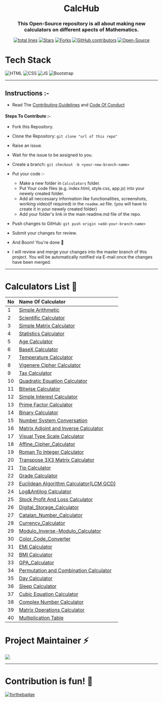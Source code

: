 <h1 align="center">CalcHub</h1>

<h3 align="center">This Open-Source repository is all about making new calculators on different apects of Mathematics.</h3>

<div align="center">
<a href="https://github.com/vasu-1/CalcHub"><img src="https://sloc.xyz/github/vasu-1/CalcHub" alt="total lines"/></a>
<a href="https://github.com/vasu-1/CalcHub"><img src="https://img.shields.io/github/stars/vasu-1/CalcHub" alt="Stars"/></a>
<a href="https://github.com/vasu-1/CalcHub/network/members"><img src="https://img.shields.io/github/forks/vasu-1/CalcHub" alt="Forks"/></a>
<a href="https://github.com/vasu-1/CalcHub/graphs/contributors"><img alt="GitHub contributors" src="https://img.shields.io/github/contributors/vasu-1/CalcHub?color=2b9348"></a>
<a href="https://github.com/vasu-1/CalcHub"><img src="https://badges.frapsoft.com/os/v2/open-source.svg" alt="Open-Source"/></a>
<!-- <a href="https://open.vscode.dev/organization/repository"><img src="https://open.vscode.dev/badges/open-in-vscode.svg" alt="Open in Visual Studio Code"/></a> -->
</div>

# Tech Stack

![HTML](https://img.shields.io/badge/html5%20-%23E34F26.svg?&style=for-the-badge&logo=html5&logoColor=white)
![CSS](https://img.shields.io/badge/css3%20-%231572B6.svg?&style=for-the-badge&logo=css3&logoColor=white)
![JS](https://img.shields.io/badge/javascript%20-%23323330.svg?&style=for-the-badge&logo=javascript&logoColor=%23F7DF1E)
<img alt="Bootstrap" src="https://img.shields.io/badge/bootstrap-%23563D7C.svg?style=for-the-badge&logo=bootstrap&logoColor=white"/>

---

## Instructions :-

- Read The [Contributing Guidelines](./.github/ContributingGuidelines.md) and [Code Of Conduct](./.github/CODE_OF_CONDUCT.MD)

#### Steps To Contribute :-

- Fork this Repository.
- Clone the Repository: `git clone "url of this repo"`
- Raise an issue.
- Wait for the issue to be assigned to you.
- Create a branch: `git checkout -b <your-new-branch-name>`
- Put your code :-

  - Make a new folder in `Calculators` folder.
  - Put Your code files (e.g. index.html, style.css, app.js) into your newely created folder.
  - Add all neccessary information like functionalities, screenshots, working video(if required) in the `readme.md` file. (you will have to create it in your newely created folder)
  - Add your folder's link in the main readme.md file of the repo.

- Push changes to GitHub: `git push origin <add-your-branch-name>`
- Submit your changes for review.
- And Boom! You're done 🥳
- I will review and merge your changes into the master branch of this project. You will be automatically notified via E-mail once the changes have been merged.

---

# Calculators List 📑

| No            | Name Of Calculator                                             |  
| ------------- |:---------------------------------------------------------------| 
| 1             | [Simple Arithmetic](./Calculators/Simple_Arithmetic)           |
| 2             | [Scientific Calculator](./Calculators/Scientific_Calculator)   |
| 3             | [Simple Matrix Calculator](./Calculators/Matrix_Simple)        |
| 4             | [Statistics Calculator](./Calculators/Statistics%20Calculator) |
| 5             | [Age Calculator](./Calculators/Age_Calculator/)                |
| 6             | [BaseX Calculator](./Calculators/BaseX_Calculator)             |
| 7             | [Temperature Calculator](./Calculators/Temperature_Calculator) |
| 8             | [Vigenere Cipher Calculator](http://vashishth.me/CalcHub/Calculators/VigenereCipher_Calculator/) |
| 9             | [Tax Calculator](./Calculators/IncomeTaxCalculator) |
| 10            | [Quadratic Equation Calculator](./Calculators/Quadratic_Equation_Calculator)  |
| 11            | [Bitwise Calculator](./Calculators/Bitwise_Calculator/)  |
| 12            | [Simple Interest Calculator](./Calculators/Simple_Interest/) |
| 13            | [Prime Factor Calculator](./Calculators/PrimeFactors_Calculator/)  |
| 14            | [Binary Calculator](./Calculators/Binary_Calculator/) |
| 15            | [Number System Conversation](./Calculators/NumberSystemCoversion_Calculator/) |
| 16            | [Matrix Adjoint and Inverse Calculator](./Calculators/Matrix%20Adjoint%20and%20Inverse%20Calculator/) |
| 17            | [Visual Type Scale Calculator](./Calculators/Visual%20Type%20Scale%20Calculator/)  |
| 18            | [Affine_Cipher_Calculator](http://vashishth.me/CalcHub/Calculators/Affine_Cipher_Calculator/)  |
| 19            | [Roman To Integer Calculator](./Calculators/Roman_To_Integer_Calculator/)  |
| 20            | [Transpose 3X3 Matrix Calculator](./Calculators/Transpose_3X3_Matrix_Calculator/) |
| 21            | [Tip Calculator](./Calculators/Tip_Calculator/)  |
| 22            | [Grade Calculator](./Calculators/Grade_Calculator/) |
| 23            | [Euclidean Algorithm Calculator(LCM,GCD)](./Calculators/Euclidean_Algorithm_Calculator/)  |
| 24            | [Log&Antilog Calculator](./Calculators/Log_Calculator/) |
| 25            | [Stock Profit And Loss Calculator](./Calculators/Stock_Profit%20_And_Loss_Calculator/) |
| 26            | [Digital_Storage_Calculator](./Calculators/Digital_Storage_Calculator/) |
| 27            | [Catalan_Number_Calculator](./Calculators/Catalan_Number_Calculator/) |
| 28            | [Currency_Calculator](./Calculators/Currency_Calculator/) |
| 29            | [Modulo_Inverse-Modulo_Calculator](./Calculators/Modulo_Inverse-Modulo_Calculator/) |
| 30            | [Color_Code_Converter](./Calculators/Color_Code_Converter/) |
| 31            | [EMI Calculator](./Calculators/EMI_Calculator/) |
| 32            | [BMI Calculator](./Calculators/BMI_Calculator/) |
| 33            | [GPA_Calculator](./Calculators/GPA_Calculator/index.html) |
| 34            | [Permutation and Combination Calculator](./Calculators/Permutation%20and%20Combination%20Calculator/) |
| 35            | [Day Calculator](./Calculators/DayCalculator/) |
| 36            | [Sleep Calculator](./Calculators/Sleep_Calculator/) |
| 37			      | [Cubic Equation Calculator](./Calculators/Cubic_Equation_Calc/) |
| 38			      | [Complex Number Calculator](./Calculators/Complex_Number_Calculator/) |
| 39            | [Matrix Operations Calculator](./Calculators/Matrix_Operations_Calculator/) |
| 40            | [Multiplication Table](./Calculators/Multiplication_table/)  |

<h1> Project Maintainer ⚡ </h1>
  <a href="https://github.com/vasu-1"><img src="https://avatars.githubusercontent.com/u/76911582?s=40&v=4"/></a>

---

# Contribution is fun! 🧡

[![forthebadge](https://forthebadge.com/images/badges/built-with-love.svg)](https://forthebadge.com)
